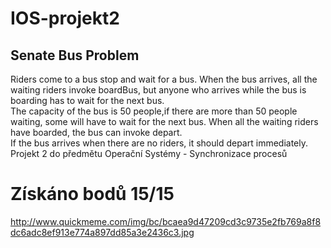 # IOS-projekt2
## Senate Bus Problem
Riders come to a bus stop and wait for a bus. When the bus arrives, all the waiting riders invoke boardBus, but anyone who arrives while the bus is boarding has to wait for the next bus.</br>
The capacity of the bus is 50 people,if there are more than 50 people waiting, some will have to wait for the next bus. When all the waiting riders have boarded, the bus can invoke depart.</br>
If the bus arrives when there are no riders, it should depart immediately.
Projekt 2 do předmětu Operační Systémy - Synchronizace procesů </br>
# Získáno bodů 15/15

http://www.quickmeme.com/img/bc/bcaea9d47209cd3c9735e2fb769a8f8dc6adc8ef913e774a897dd85a3e2436c3.jpg
